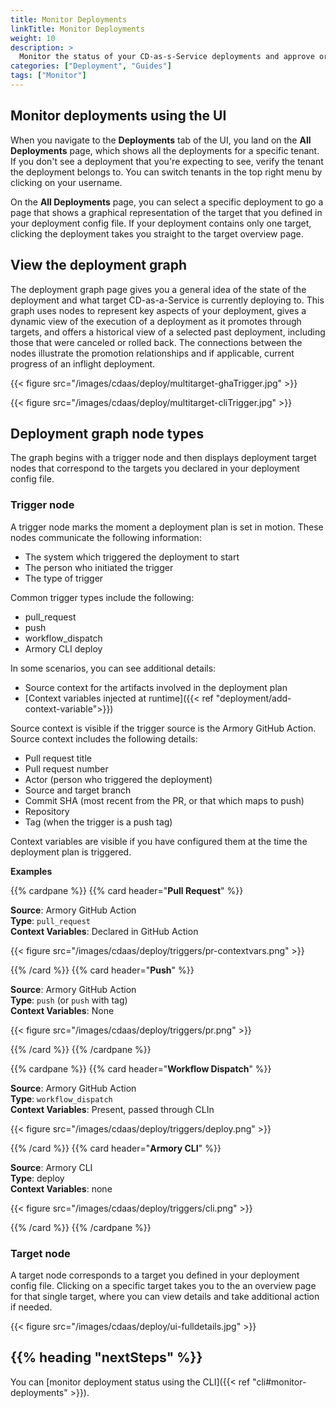 ```yaml
---
title: Monitor Deployments
linkTitle: Monitor Deployments
weight: 10
description: >
  Monitor the status of your CD-as-s-Service deployments and approve or roll back deployments. View information such as deployment status, pull request lineage, deployment triggers, and target details.
categories: ["Deployment", "Guides"]
tags: ["Monitor"]
---
```



## Monitor deployments using the UI

When you navigate to the **Deployments** tab of the UI, you land on the **All Deployments** page, which shows all the deployments for a specific tenant. If you don't see a deployment that you're expecting to see, verify the tenant the deployment belongs to. You can switch tenants in the top right menu by clicking on your username.

On the **All Deployments** page, you can select a specific deployment to go a page that shows a graphical representation of the target that you defined in your deployment config file. If your deployment contains only one target, clicking the deployment takes you straight to the target overview page.

## View the deployment graph

The deployment graph page gives you a general idea of the state of the deployment and what target CD-as-a-Service is currently deploying to. This graph uses nodes to represent key aspects of your deployment, gives a dynamic view of the execution of a deployment as it promotes through targets, and offers a historical view of a selected past deployment, including those that were canceled or rolled back. The connections between the nodes illustrate the promotion relationships and if applicable, current progress of an inflight deployment.

{{< figure src="/images/cdaas/deploy/multitarget-ghaTrigger.jpg" >}}

{{< figure src="/images/cdaas/deploy/multitarget-cliTrigger.jpg" >}}

## Deployment graph node types

The graph begins with a trigger node and then displays deployment target nodes that correspond to the targets you declared in your deployment config file.

### Trigger node

A trigger node marks the moment a deployment plan is set in motion. These nodes communicate the following information:

* The system which triggered the deployment to start
* The person who initiated the trigger
* The type of trigger

Common trigger types include the following:

* pull_request
* push
* workflow_dispatch
* Armory CLI deploy

In some scenarios, you can see additional details:

* Source context for the artifacts involved in the deployment plan
* [Context variables injected at runtime]({{< ref "deployment/add-context-variable">}})

Source context is visible if the trigger source is the Armory GitHub Action. Source context includes the following details:

* Pull request title
* Pull request number
* Actor (person who triggered the deployment)
* Source and target branch
* Commit SHA (most recent from the PR, or that which maps to push)
* Repository
* Tag (when the trigger is a push tag)

Context variables are visible if you have configured them at the time the deployment plan is triggered.

**Examples**


{{% cardpane %}}
{{% card header="**Pull Request**" %}}

**Source**: Armory GitHub Action<br>
**Type**: `pull_request`<br>
**Context Variables**: Declared in GitHub Action<br>

{{< figure src="/images/cdaas/deploy/triggers/pr-contextvars.png" >}}

{{% /card %}}
{{% card header="**Push**" %}}

**Source**: Armory GitHub Action<br>
**Type**:  `push` (or `push` with tag)<br>
**Context Variables**: None<br>

{{< figure src="/images/cdaas/deploy/triggers/pr.png" >}}

{{% /card %}}
{{% /cardpane %}}


{{% cardpane %}}
{{% card header="**Workflow Dispatch**" %}}

**Source**: Armory GitHub Action<br>
**Type**: `workflow_dispatch`<br>
**Context Variables**:  Present, passed through CLIn<br>

{{< figure src="/images/cdaas/deploy/triggers/deploy.png" >}}

{{% /card %}}
{{% card header="**Armory CLI**" %}}

**Source**: Armory CLI<br>
**Type**: deploy<br>
**Context Variables**: none<br>

{{< figure src="/images/cdaas/deploy/triggers/cli.png" >}}

{{% /card %}}
{{% /cardpane %}}



### Target node

A target node corresponds to a target you defined in your deployment config file. Clicking on a specific target takes you to the an overview page for that single target, where you can view details and take additional action if needed.

{{< figure src="/images/cdaas/deploy/ui-fulldetails.jpg" >}}

## {{% heading "nextSteps" %}}

You can [monitor deployment status using the CLI]({{< ref "cli#monitor-deployments" >}}).